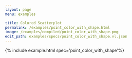 ```yaml
---
layout: page
menu: examples

title: Colored Scatterplot
permalink: /examples/point_color_with_shape.html
image: /examples/compiled/point_color_with_shape.png
edit_path: examples/specs/point_color_with_shape.vl.json
---
```




{% include example.html spec='point_color_with_shape'%}
